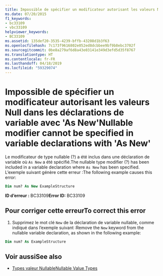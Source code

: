 ```yaml
---
title: Impossible de spécifier un modificateur autorisant les valeurs Null dans les déclarations de variable avec 'As New'
ms.date: 07/20/2015
f1_keywords:
- bc33109
- vbc33109
helpviewer_keywords:
- BC33109
ms.assetid: 135def20-3535-4239-bffb-43208d1b3f63
ms.openlocfilehash: 7c173f9616802e052ed8dcbbee9bf9b8ebc3702f
ms.sourcegitcommit: 0be8a279af6d8a43e03141e349d3efd5d35f8767
ms.translationtype: HT
ms.contentlocale: fr-FR
ms.lasthandoff: 04/18/2019
ms.locfileid: "59329074"
---
```

# <a name="nullable-modifier-cannot-be-specified-in-variable-declarations-with-as-new"></a><span data-ttu-id="ea7b5-102">Impossible de spécifier un modificateur autorisant les valeurs Null dans les déclarations de variable avec 'As New'</span><span class="sxs-lookup"><span data-stu-id="ea7b5-102">Nullable modifier cannot be specified in variable declarations with 'As New'</span></span>
<span data-ttu-id="ea7b5-103">Le modificateur de type nullable (?) a été inclus dans une déclaration de variable où `As New` a été spécifié.</span><span class="sxs-lookup"><span data-stu-id="ea7b5-103">The nullable type modifier (?) has been included in a variable declaration where `As New` has been specified.</span></span> <span data-ttu-id="ea7b5-104">L’exemple suivant génère cette erreur :</span><span class="sxs-lookup"><span data-stu-id="ea7b5-104">The following example causes this error:</span></span>  
  
```vb  
Dim num? As New ExampleStructure  
```  
  
 <span data-ttu-id="ea7b5-105">**ID d’erreur :** BC33109</span><span class="sxs-lookup"><span data-stu-id="ea7b5-105">**Error ID:** BC33109</span></span>  
  
## <a name="to-correct-this-error"></a><span data-ttu-id="ea7b5-106">Pour corriger cette erreur</span><span class="sxs-lookup"><span data-stu-id="ea7b5-106">To correct this error</span></span>  
  
1. <span data-ttu-id="ea7b5-107">Supprimez le mot clé `New` de la déclaration de variable nullable, comme indiqué dans l’exemple suivant :</span><span class="sxs-lookup"><span data-stu-id="ea7b5-107">Remove the `New` keyword from the nullable variable declaration, as shown in the following example:</span></span>  
  
```vb  
Dim num? As ExampleStructure  
```  
  
## <a name="see-also"></a><span data-ttu-id="ea7b5-108">Voir aussi</span><span class="sxs-lookup"><span data-stu-id="ea7b5-108">See also</span></span>

- [<span data-ttu-id="ea7b5-109">Types valeur Nullable</span><span class="sxs-lookup"><span data-stu-id="ea7b5-109">Nullable Value Types</span></span>](../../visual-basic/programming-guide/language-features/data-types/nullable-value-types.md)
